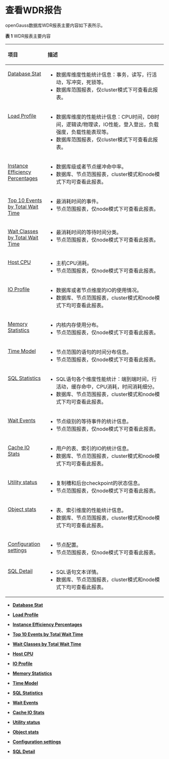 # 查看WDR报告<a name="ZH-CN_TOPIC_0000001215195224"></a>

openGauss数据库WDR报表主要内容如下表所示。

**表 1**  WDR报表主要内容

<a name="table393925013136"></a>
<table><thead align="left"><tr id="row993915015139"><th class="cellrowborder" valign="top" width="25.130000000000003%" id="mcps1.2.3.1.1"><p id="p95769156115"><a name="p95769156115"></a><a name="p95769156115"></a>项目</p>
</th>
<th class="cellrowborder" valign="top" width="74.87%" id="mcps1.2.3.1.2"><p id="p11576141512113"><a name="p11576141512113"></a><a name="p11576141512113"></a>描述</p>
</th>
</tr>
</thead>
<tbody><tr id="row493910504134"><td class="cellrowborder" valign="top" width="25.130000000000003%" headers="mcps1.2.3.1.1 "><p id="p135718501312"><a name="p135718501312"></a><a name="p135718501312"></a><a href="Database-Stat.md">Database Stat</a></p>
</td>
<td class="cellrowborder" valign="top" width="74.87%" headers="mcps1.2.3.1.2 "><a name="ul1390984091817"></a><a name="ul1390984091817"></a><ul id="ul1390984091817"><li>数据库维度性能统计信息：事务，读写，行活动，写冲突，死锁等。</li><li>数据库范围报表，仅cluster模式下可查看此报表。</li></ul>
</td>
</tr>
<tr id="row2093975011311"><td class="cellrowborder" valign="top" width="25.130000000000003%" headers="mcps1.2.3.1.1 "><p id="p135731021"><a name="p135731021"></a><a name="p135731021"></a><a href="Load-Profile.md">Load Profile</a></p>
</td>
<td class="cellrowborder" valign="top" width="74.87%" headers="mcps1.2.3.1.2 "><a name="ul18207141181919"></a><a name="ul18207141181919"></a><ul id="ul18207141181919"><li>数据库维度的性能统计信息：CPU时间，DB时间，逻辑读/物理读，IO性能，登入登出，负载强度，负载性能表现等。</li><li>数据库范围报表，仅cluster模式下可查看此报表。</li></ul>
</td>
</tr>
<tr id="row14939450101319"><td class="cellrowborder" valign="top" width="25.130000000000003%" headers="mcps1.2.3.1.1 "><p id="p13524917629"><a name="p13524917629"></a><a name="p13524917629"></a><a href="Instance-Efficiency-Percentages.md">Instance Efficiency Percentages</a></p>
</td>
<td class="cellrowborder" valign="top" width="74.87%" headers="mcps1.2.3.1.2 "><a name="ul16824181471911"></a><a name="ul16824181471911"></a><ul id="ul16824181471911"><li>数据库级或者节点缓冲命中率。</li><li>数据库、节点范围报表，cluster模式和node模式下均可查看此报表。</li></ul>
</td>
</tr>
<tr id="row7187450143319"><td class="cellrowborder" valign="top" width="25.130000000000003%" headers="mcps1.2.3.1.1 "><p id="p177481629821"><a name="p177481629821"></a><a name="p177481629821"></a><a href="Top-10-Events-by-Total-Wait-Time.md">Top 10 Events by Total Wait Time</a></p>
</td>
<td class="cellrowborder" valign="top" width="74.87%" headers="mcps1.2.3.1.2 "><a name="ul12361168192018"></a><a name="ul12361168192018"></a><ul id="ul12361168192018"><li>最消耗时间的事件。</li><li>节点范围报表，仅node模式下可查看此报表。</li></ul>
</td>
</tr>
<tr id="row8940250181315"><td class="cellrowborder" valign="top" width="25.130000000000003%" headers="mcps1.2.3.1.1 "><p id="p898917481218"><a name="p898917481218"></a><a name="p898917481218"></a><a href="Wait-Classes-by-Total-Wait-Time.md">Wait Classes by Total Wait Time</a></p>
</td>
<td class="cellrowborder" valign="top" width="74.87%" headers="mcps1.2.3.1.2 "><a name="ul9162210192018"></a><a name="ul9162210192018"></a><ul id="ul9162210192018"><li>最消耗时间的等待时间分类。</li><li>节点范围报表，仅node模式下可查看此报表。</li></ul>
</td>
</tr>
<tr id="row159402050151318"><td class="cellrowborder" valign="top" width="25.130000000000003%" headers="mcps1.2.3.1.1 "><p id="p6930825312"><a name="p6930825312"></a><a name="p6930825312"></a><a href="Host-CPU.md">Host CPU</a></p>
</td>
<td class="cellrowborder" valign="top" width="74.87%" headers="mcps1.2.3.1.2 "><a name="ul6732512112017"></a><a name="ul6732512112017"></a><ul id="ul6732512112017"><li>主机CPU消耗。</li><li>节点范围报表，仅node模式下可查看此报表。</li></ul>
</td>
</tr>
<tr id="row17551185391511"><td class="cellrowborder" valign="top" width="25.130000000000003%" headers="mcps1.2.3.1.1 "><p id="p1315310231485"><a name="p1315310231485"></a><a name="p1315310231485"></a><a href="IO-Profile.md">IO Profile</a></p>
</td>
<td class="cellrowborder" valign="top" width="74.87%" headers="mcps1.2.3.1.2 "><a name="ul101821751121920"></a><a name="ul101821751121920"></a><ul id="ul101821751121920"><li>数据库或者节点维度的IO的使用情况。</li><li>数据库、节点范围报表，cluster模式和node模式下均可查看此报表。</li></ul>
</td>
</tr>
<tr id="row1212013312166"><td class="cellrowborder" valign="top" width="25.130000000000003%" headers="mcps1.2.3.1.1 "><p id="p7991716336"><a name="p7991716336"></a><a name="p7991716336"></a><a href="Memory-Statistics.md">Memory Statistics</a></p>
</td>
<td class="cellrowborder" valign="top" width="74.87%" headers="mcps1.2.3.1.2 "><a name="ul4459131414205"></a><a name="ul4459131414205"></a><ul id="ul4459131414205"><li>内核内存使用分布。</li><li>节点范围报表，仅node模式下可查看此报表。</li></ul>
</td>
</tr>
<tr id="row1213317120167"><td class="cellrowborder" valign="top" width="25.130000000000003%" headers="mcps1.2.3.1.1 "><p id="p1316142615558"><a name="p1316142615558"></a><a name="p1316142615558"></a><a href="Time-Model.md">Time Model</a></p>
</td>
<td class="cellrowborder" valign="top" width="74.87%" headers="mcps1.2.3.1.2 "><a name="ul16141716192014"></a><a name="ul16141716192014"></a><ul id="ul16141716192014"><li>节点范围的语句的时间分布信息。</li><li>节点范围报表，仅node模式下可查看此报表。</li></ul>
</td>
</tr>
<tr id="row849110591151"><td class="cellrowborder" valign="top" width="25.130000000000003%" headers="mcps1.2.3.1.1 "><p id="p148180593320"><a name="p148180593320"></a><a name="p148180593320"></a><a href="SQL-Statistics.md">SQL Statistics</a></p>
</td>
<td class="cellrowborder" valign="top" width="74.87%" headers="mcps1.2.3.1.2 "><a name="ul275315279205"></a><a name="ul275315279205"></a><ul id="ul275315279205"><li>SQL语句各个维度性能统计：端到端时间，行活动，缓存命中，CPU消耗，时间消耗细分。</li><li>数据库、节点范围报表，cluster模式和node模式下均可查看此报表。</li></ul>
</td>
</tr>
<tr id="row25971658162"><td class="cellrowborder" valign="top" width="25.130000000000003%" headers="mcps1.2.3.1.1 "><p id="p469710321319"><a name="p469710321319"></a><a name="p469710321319"></a><a href="Wait-Events-26.md">Wait Events</a></p>
</td>
<td class="cellrowborder" valign="top" width="74.87%" headers="mcps1.2.3.1.2 "><a name="ul16467171762013"></a><a name="ul16467171762013"></a><ul id="ul16467171762013"><li>节点级别的等待事件的统计信息。</li><li>节点范围报表，仅node模式下可查看此报表。</li></ul>
</td>
</tr>
<tr id="row84391355171517"><td class="cellrowborder" valign="top" width="25.130000000000003%" headers="mcps1.2.3.1.1 "><p id="p4217934665"><a name="p4217934665"></a><a name="p4217934665"></a><a href="Cache-IO-Stats.md">Cache IO Stats</a></p>
</td>
<td class="cellrowborder" valign="top" width="74.87%" headers="mcps1.2.3.1.2 "><a name="ul1952991992018"></a><a name="ul1952991992018"></a><ul id="ul1952991992018"><li>用户的表、索引的IO的统计信息。</li><li>数据库、节点范围报表，cluster模式和node模式下均可查看此报表。</li></ul>
</td>
</tr>
<tr id="row206181557111517"><td class="cellrowborder" valign="top" width="25.130000000000003%" headers="mcps1.2.3.1.1 "><p id="p136841836962"><a name="p136841836962"></a><a name="p136841836962"></a><a href="Utility-status.md">Utility status</a></p>
</td>
<td class="cellrowborder" valign="top" width="74.87%" headers="mcps1.2.3.1.2 "><a name="ul08921320182014"></a><a name="ul08921320182014"></a><ul id="ul08921320182014"><li>复制槽和后台checkpoint的状态信息。</li><li>节点范围报表，仅node模式下可查看此报表。</li></ul>
</td>
</tr>
<tr id="row156411451131512"><td class="cellrowborder" valign="top" width="25.130000000000003%" headers="mcps1.2.3.1.1 "><p id="p12651331239"><a name="p12651331239"></a><a name="p12651331239"></a><a href="Object-stats.md">Object stats</a></p>
</td>
<td class="cellrowborder" valign="top" width="74.87%" headers="mcps1.2.3.1.2 "><a name="ul8257222112020"></a><a name="ul8257222112020"></a><ul id="ul8257222112020"><li>表、索引维度的性能统计信息。</li><li>数据库、节点范围报表，cluster模式和node模式下均可查看此报表。</li></ul>
</td>
</tr>
<tr id="row8845174912158"><td class="cellrowborder" valign="top" width="25.130000000000003%" headers="mcps1.2.3.1.1 "><p id="p14537204613311"><a name="p14537204613311"></a><a name="p14537204613311"></a><a href="Configuration-settings.md">Configuration settings</a></p>
</td>
<td class="cellrowborder" valign="top" width="74.87%" headers="mcps1.2.3.1.2 "><a name="ul168342610201"></a><a name="ul168342610201"></a><ul id="ul168342610201"><li>节点配置。</li><li>节点范围报表，仅node模式下可查看此报表。</li></ul>
</td>
</tr>
<tr id="row4940165081318"><td class="cellrowborder" valign="top" width="25.130000000000003%" headers="mcps1.2.3.1.1 "><p id="p15283141442"><a name="p15283141442"></a><a name="p15283141442"></a><a href="SQL-Detail.md">SQL Detail</a></p>
</td>
<td class="cellrowborder" valign="top" width="74.87%" headers="mcps1.2.3.1.2 "><a name="ul0524829142012"></a><a name="ul0524829142012"></a><ul id="ul0524829142012"><li>SQL语句文本详情。</li><li>数据库、节点范围报表，cluster模式和node模式下均可查看此报表。</li></ul>
</td>
</tr>
</tbody>
</table>

-   **[Database Stat](Database-Stat.md)**  

-   **[Load Profile](Load-Profile.md)**  

-   **[Instance Efficiency Percentages](Instance-Efficiency-Percentages.md)**  

-   **[Top 10 Events by Total Wait Time](Top-10-Events-by-Total-Wait-Time.md)**  

-   **[Wait Classes by Total Wait Time](Wait-Classes-by-Total-Wait-Time.md)**  

-   **[Host CPU](Host-CPU.md)**  

-   **[IO Profile](IO-Profile.md)**  

-   **[Memory Statistics](Memory-Statistics.md)**  

-   **[Time Model](Time-Model.md)**  

-   **[SQL Statistics](SQL-Statistics.md)**  

-   **[Wait Events](Wait-Events-26.md)**  

-   **[Cache IO Stats](Cache-IO-Stats.md)**  

-   **[Utility status](Utility-status.md)**  

-   **[Object stats](Object-stats.md)**  

-   **[Configuration settings](Configuration-settings.md)**  

-   **[SQL Detail](SQL-Detail.md)**  


